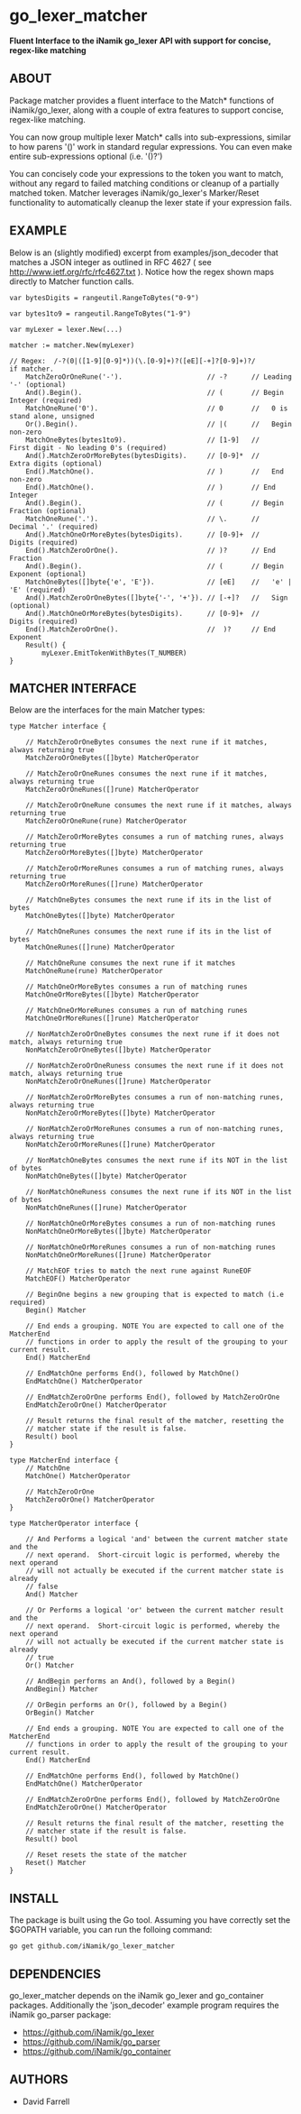 go_lexer_matcher
================

**Fluent Interface to the iNamik go_lexer API with support for concise, regex-like matching**


ABOUT
-----

Package matcher provides a fluent interface to the Match* functions of
iNamik/go_lexer, along with a couple of extra features to support concise,
regex-like matching.

You can now group multiple lexer Match* calls into sub-expressions,
similar to how parens '()' work in standard regular expressions.  You can even
make entire sub-expressions optional (i.e. '()?')

You can concisely code your expressions to the token you want to match, without
any regard to failed matching conditions or cleanup of a partially matched token.
Matcher leverages iNamik/go_lexer's Marker/Reset functionality to automatically
cleanup the lexer state if your expression fails.


EXAMPLE
-------

Below is an (slightly modified) excerpt from examples/json_decoder that matches a
JSON integer as outlined in RFC 4627 ( see http://www.ietf.org/rfc/rfc4627.txt ).
Notice how the regex shown maps directly to Matcher function calls.

	var bytesDigits = rangeutil.RangeToBytes("0-9")

	var bytes1to9 = rangeutil.RangeToBytes("1-9")

	var myLexer = lexer.New(...)

	matcher := matcher.New(myLexer)

	// Regex:  /-?(0|([1-9][0-9]*))(\.[0-9]+)?([eE][-+]?[0-9]+)?/
	if matcher.
		MatchZeroOrOneRune('-').                     // -?      // Leading '-' (optional)
		And().Begin().                               // (       // Begin Integer (required)
		MatchOneRune('0').                           // 0       //   0 is stand alone, unsigned
		Or().Begin().                                // |(      //   Begin non-zero
		MatchOneBytes(bytes1to9).                    // [1-9]   //     First digit - No leading 0's (required)
		And().MatchZeroOrMoreBytes(bytesDigits).     // [0-9]*  //     Extra digits (optional)
		End().MatchOne().                            // )       //   End non-zero
		End().MatchOne().                            // )       // End Integer
		And().Begin().                               // (       // Begin Fraction (optional)
		MatchOneRune('.').                           // \.      //   Decimal '.' (required)
		And().MatchOneOrMoreBytes(bytesDigits).      // [0-9]+  //   Digits (required)
		End().MatchZeroOrOne().                      // )?      // End Fraction
		And().Begin().                               // (       // Begin Exponent (optional)
		MatchOneBytes([]byte{'e', 'E'}).             // [eE]    //   'e' | 'E' (required)
		And().MatchZeroOrOneBytes([]byte{'-', '+'}). // [-+]?   //   Sign (optional)
		And().MatchOneOrMoreBytes(bytesDigits).      // [0-9]+  //   Digits (required)
		End().MatchZeroOrOne().                      //  )?     // End Exponent
		Result() {
			myLexer.EmitTokenWithBytes(T_NUMBER)
	}


MATCHER INTERFACE
-----------------

Below are the interfaces for the main Matcher types:

	type Matcher interface {

		// MatchZeroOrOneBytes consumes the next rune if it matches, always returning true
		MatchZeroOrOneBytes([]byte) MatcherOperator

		// MatchZeroOrOneRunes consumes the next rune if it matches, always returning true
		MatchZeroOrOneRunes([]rune) MatcherOperator

		// MatchZeroOrOneRune consumes the next rune if it matches, always returning true
		MatchZeroOrOneRune(rune) MatcherOperator

		// MatchZeroOrMoreBytes consumes a run of matching runes, always returning true
		MatchZeroOrMoreBytes([]byte) MatcherOperator

		// MatchZeroOrMoreRunes consumes a run of matching runes, always returning true
		MatchZeroOrMoreRunes([]rune) MatcherOperator

		// MatchOneBytes consumes the next rune if its in the list of bytes
		MatchOneBytes([]byte) MatcherOperator

		// MatchOneRunes consumes the next rune if its in the list of bytes
		MatchOneRunes([]rune) MatcherOperator

		// MatchOneRune consumes the next rune if it matches
		MatchOneRune(rune) MatcherOperator

		// MatchOneOrMoreBytes consumes a run of matching runes
		MatchOneOrMoreBytes([]byte) MatcherOperator

		// MatchOneOrMoreRunes consumes a run of matching runes
		MatchOneOrMoreRunes([]rune) MatcherOperator

		// NonMatchZeroOrOneBytes consumes the next rune if it does not match, always returning true
		NonMatchZeroOrOneBytes([]byte) MatcherOperator

		// NonMatchZeroOrOneRuness consumes the next rune if it does not match, always returning true
		NonMatchZeroOrOneRunes([]rune) MatcherOperator

		// NonMatchZeroOrMoreBytes consumes a run of non-matching runes, always returning true
		NonMatchZeroOrMoreBytes([]byte) MatcherOperator

		// NonMatchZeroOrMoreRunes consumes a run of non-matching runes, always returning true
		NonMatchZeroOrMoreRunes([]rune) MatcherOperator

		// NonMatchOneBytes consumes the next rune if its NOT in the list of bytes
		NonMatchOneBytes([]byte) MatcherOperator

		// NonMatchOneRuness consumes the next rune if its NOT in the list of bytes
		NonMatchOneRunes([]rune) MatcherOperator

		// NonMatchOneOrMoreBytes consumes a run of non-matching runes
		NonMatchOneOrMoreBytes([]byte) MatcherOperator

		// NonMatchOneOrMoreRunes consumes a run of non-matching runes
		NonMatchOneOrMoreRunes([]rune) MatcherOperator

		// MatchEOF tries to match the next rune against RuneEOF
		MatchEOF() MatcherOperator

		// BeginOne begins a new grouping that is expected to match (i.e required)
		Begin() Matcher

		// End ends a grouping. NOTE You are expected to call one of the MatcherEnd
		// functions in order to apply the result of the grouping to your current result.
		End() MatcherEnd

		// EndMatchOne performs End(), followed by MatchOne()
		EndMatchOne() MatcherOperator

		// EndMatchZeroOrOne performs End(), followed by MatchZeroOrOne
		EndMatchZeroOrOne() MatcherOperator

		// Result returns the final result of the matcher, resetting the
		// matcher state if the result is false.
		Result() bool
	}

	type MatcherEnd interface {
		// MatchOne
		MatchOne() MatcherOperator

		// MatchZeroOrOne
		MatchZeroOrOne() MatcherOperator
	}

	type MatcherOperator interface {

		// And Performs a logical 'and' between the current matcher state and the
		// next operand.  Short-circuit logic is performed, whereby the next operand
		// will not actually be executed if the current matcher state is already
		// false
		And() Matcher

		// Or Performs a logical 'or' between the current matcher result and the
		// next operand.  Short-circuit logic is performed, whereby the next operand
		// will not actually be executed if the current matcher state is already
		// true
		Or() Matcher

		// AndBegin performs an And(), followed by a Begin()
		AndBegin() Matcher

		// OrBegin performs an Or(), followed by a Begin()
		OrBegin() Matcher

		// End ends a grouping. NOTE You are expected to call one of the MatcherEnd
		// functions in order to apply the result of the grouping to your current result.
		End() MatcherEnd

		// EndMatchOne performs End(), followed by MatchOne()
		EndMatchOne() MatcherOperator

		// EndMatchZeroOrOne performs End(), followed by MatchZeroOrOne
		EndMatchZeroOrOne() MatcherOperator

		// Result returns the final result of the matcher, resetting the
		// matcher state if the result is false.
		Result() bool

		// Reset resets the state of the matcher
		Reset() Matcher
	}


INSTALL
-------

The package is built using the Go tool.  Assuming you have correctly set the
$GOPATH variable, you can run the folloing command:

	go get github.com/iNamik/go_lexer_matcher


DEPENDENCIES
------------

go_lexer_matcher depends on the iNamik go_lexer and go_container packages.  Additionally the
'json_decoder' example program requires the iNamik go_parser package:

* https://github.com/iNamik/go_lexer
* https://github.com/iNamik/go_parser
* https://github.com/iNamik/go_container


AUTHORS
-------

 * David Farrell

